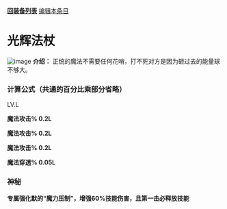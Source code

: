 [**回装备列表**](index.md)  [编辑本条目](https://github.com/GuguTown/Wiki/edit/main/equip/光辉法杖.md) 
# 光辉法杖
![image](https://user-images.githubusercontent.com/35645329/193898383-bf791854-fb86-4ba5-8e73-8768bebee475.png) **介绍：** 正统的魔法不需要任何花哨，打不死对方是因为砸过去的能量球不够大。  
### 计算公式（共通的百分比乘部分省略）
LV.L   

**魔法攻击% 0.2L**   

**魔法攻击% 0.2L**   

**魔法攻击% 0.2L**   

**魔法穿透% 0.05L**   

### 神秘
**专属强化默的“魔力压制”，增强60%技能伤害，且第一击必释放技能**
